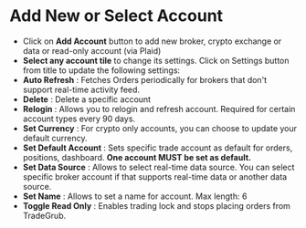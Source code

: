 # **Add New or Select Account**

- Click on **Add Account** button to add new broker, crypto exchange or data or read-only account (via Plaid)
- **Select any account tile** to change its settings. Click on Settings button from title to update the following settings:
-  **Auto Refresh** : Fetches Orders periodically for brokers that don't support real-time activity feed.
-  **Delete** : Delete a specific account
-  **Relogin** : Allows you to relogin and refresh account. Required for certain account types every 90 days.
-  **Set Currency** : For crypto only accounts, you can choose to update your default currency.
-  **Set Default Account** : Sets specific trade account as default for orders, positions, dashboard.  **One account MUST be set as default.**
-  **Set Data Source** : Allows to select real-time data source. You can select specific broker account if that supports real-time data or another data source.
-  **Set Name** : Allows to set a name for account. Max length: 6
-  **Toggle Read Only** : Enables trading lock and stops placing orders from TradeGrub.
